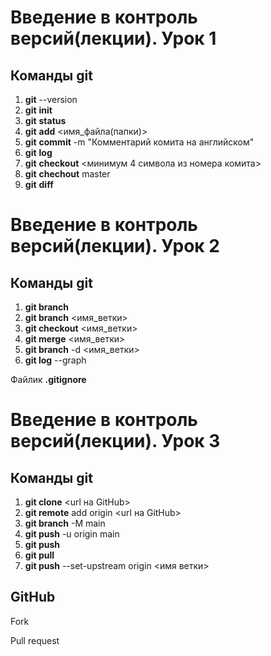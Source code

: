 # Введение в контроль версий(лекции). Урок 1

## Команды git
1. **git** --version
2. **git** **init**
3. **git** **status**
4. **git** **add** <имя_файла(папки)>
5. **git** **commit** -m "Комментарий комита на английском"
6. **git** **log**
7. **git** **checkout** <минимум 4 символа из номера комита>
8. **git** **chechout** master
9. **git** **diff**

# Введение в контроль версий(лекции). Урок 2

## Команды git
1. **git branch** 
2. **git branch** <имя_ветки>
3. **git checkout** <имя_ветки>
4. **git merge** <имя_ветки> 
5. **git branch** -d <имя_ветки> 
6. **git log** --graph

Файлик **.gitignore**

# Введение в контроль версий(лекции). Урок 3

## Команды git
1. **git clone** <url на GitHub>
2. **git remote** add origin <url на GitHub>
3. **git branch** -M main
4. **git push** -u origin main
5. **git push**
6. **git pull**
7. **git push** --set-upstream origin <имя ветки>

## GitHub

Fork

Pull request
